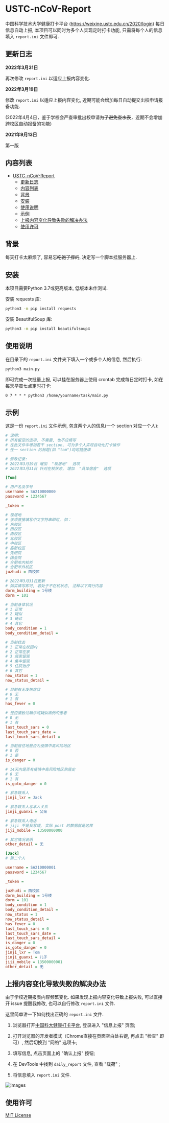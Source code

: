 # USTC-nCoV-Report

中国科学技术大学健康打卡平台 (<https://weixine.ustc.edu.cn/2020/login>) 每日信息自动上报, 本项目可以同时为多个人实现定时打卡功能, 只需将每个人的信息填入 `report.ini` 文件即可.

## 更新日志

**2022年3月31日**

再次修改 `report.ini` 以适应上报内容变化.

**2022年3月19日**

修改 `report.ini` 以适应上报内容变化, 近期可能会增加每日自动提交出校申请报备功能.

(2022年4月4日，鉴于学校会严查审批出校申请~~为了避免查水表~~，近期不会增加跨校区自动报备的功能)

**2021年9月13日**

第一版

## 内容列表

- [USTC-nCoV-Report](#ustc-ncov-report)
  - [更新日志](#更新日志)
  - [内容列表](#内容列表)
  - [背景](#背景)
  - [安装](#安装)
  - [使用说明](#使用说明)
  - [示例](#示例)
  - [上报内容变化导致失败的解决办法](#上报内容变化导致失败的解决办法)
  - [使用许可](#使用许可)

## 背景

每天打卡太麻烦了, 容易忘~~吃饱了撑的~~, 决定写一个脚本挂服务器上.

## 安装

本项目需要Python 3.7或更高版本, 低版本未作测试.

安装 requests 库:

```sh
python3 -m pip install requests
```

安装 BeautifulSoup 库:

```sh
python3 -m pip install beautifulsoup4
```

## 使用说明

在目录下的 `report.ini` 文件夹下填入一个或多个人的信息, 然后执行:

```sh
python3 main.py
```

即可完成一次批量上报, 可以挂在服务器上使用 crontab 完成每日定时打卡, 如在每天早晨七点定时打卡:

```txt
0 7 * * * python3 /home/yourname/task/main.py
```

## 示例

这是一份 `report.ini` 文件示例, 包含两个人的信息(一个 section 对应一个人):

```ini
# 说明:
# 所有留空的选项, 不需要, 也不应填写
# 在此文件中增加若干 section, 可为多个人实现自动化打卡操作
# 任一 section 的标题(如 "tom")均可随便填

# 修改记录:
# 2022年3月19日 增加  "现居地"  选项
# 2022年3月31日 针对在校状态, 增加  "具体宿舍"  选项

[Tom]

# 用户名及学号
username = SA210000000
password = 1234567

_token = 

# 现居地
# 该项直接填写中文字符串即可, 如：
# 东校区
# 西校区
# 南校区
# 北校区
# 中校区
# 高新校区
# 先研院
# 国金院
# 合肥市内校外
# 合肥市外校区
juzhudi = 西校区

# 2022年3月31日更新
# 如实填写即可, 若处于不在校状态, 注释以下两行内容
dorm_building = 1号楼
dorm = 101

# 当前身体状况
# 1 正常
# 2 疑似
# 3 确诊
# 4 其它
body_condition = 1
body_condition_detail = 

# 当前状态
# 1 正常在校园内
# 2 正常在家
# 3 居家留观     
# 4 集中留观
# 5 住院治疗
# 6 其它
now_status = 1
now_status_detail = 

# 目前有无发热症状
# 0 无
# 1 有
has_fever = 0

# 是否接触过确诊或疑似病例的患者
# 0 无
# 1 有
last_touch_sars = 0
last_touch_sars_date = 
last_touch_sars_detail = 

# 当前居住地是否为疫情中高风险地区
# 0 否
# 1 是
is_danger = 0

# 14天内是否有疫情中高风险地区旅居史
# 0 无
# 1 有
is_goto_danger = 0

# 紧急联系人
jinji_lxr = Jack

# 紧急联系人与本人关系
jinji_guanxi = 父亲

# 紧急联系人电话
# jiji 不是我写错, 实际 post 的数据就是这样
jiji_mobile = 13500000000

# 其它情况说明
other_detail = 无

[Jack]
# 第二个人

username = SA210000001
password = 1234567

_token = 

juzhudi = 西校区
dorm_building = 1号楼
dorm = 101
body_condition = 1
body_condition_detail = 
now_status = 1
now_status_detail = 
has_fever = 0
last_touch_sars = 0
last_touch_sars_date = 
last_touch_sars_detail = 
is_danger = 0
is_goto_danger = 0
jinji_lxr = Tom
jinji_guanxi = 儿子
jiji_mobile = 13500000001
other_detail = 无
```

## 上报内容变化导致失败的解决办法

由于学校近期报表内容频繁变化. 如果发现上报内容变化导致上报失败, 可以直接开 issue 提醒我修改, 也可以自行修改 `report.ini` 文件.

这里简单讲一下如何找出正确的 `report.ini` 文件.

1. 浏览器打开[中国科大健康打卡平台](https://weixine.ustc.edu.cn/2020/home), 登录进入 "信息上报" 页面;

2. 打开浏览器的开发者模式（Chrome直接在页面空白处右键, 再点击 "检查" 即可）, 然后切换到 "网络" 选项卡;

3. 填写信息, 点击页面上的 "确认上报" 按钮;

4. 在 DevTools 中找到 `daily_report` 文件, 查看 "载荷" ;

5. 将信息填入 `report.ini` 文件.

![images](images/devtools.png)

## 使用许可

[MIT License](LICENSE)
